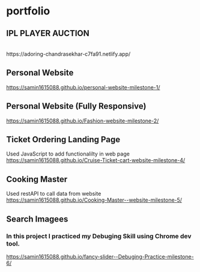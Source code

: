 # portfolio

## IPL PLAYER AUCTION
<br />
https://adoring-chandrasekhar-c7fa91.netlify.app/



## Personal Website
https://samin1615088.github.io/personal-website-milestone-1/


## Personal Website (Fully Responsive)
https://samin1615088.github.io/Fashion-website-milestone-2/

## Ticket Ordering Landing Page
Used JavaScript to add functionalilty in web page
https://samin1615088.github.io/Cruise-Ticket-cart-website-milestone-4/

## Cooking Master
Used restAPI to call data from website
https://samin1615088.github.io/Cooking-Master--website-milestone-5/

## Search Imagees 
### In this project I practiced my Debuging Skill using Chrome dev tool. 
https://samin1615088.github.io/fancy-slider--Debuging-Practice-milestone-6/


